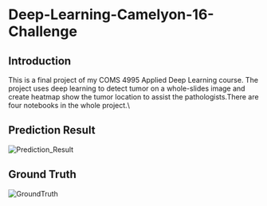 # Deep-Learning-Camelyon-16-Challenge
## Introduction
This is a final project of my COMS 4995 Applied Deep Learning course. The project uses deep learning to detect tumor on a whole-slides image and create heatmap show the tumor location to assist the pathologists.There are four notebooks in the whole project.\
## Prediction Result
![Prediction_Result](https://user-images.githubusercontent.com/68169061/102191281-0cfa7f80-3e6e-11eb-814b-c48f2364bd2b.png)
## Ground Truth
![GroundTruth](https://user-images.githubusercontent.com/68169061/102191700-9e69f180-3e6e-11eb-90dc-e76aa7be8ce6.png)
